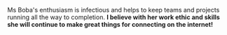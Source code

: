 ---
---

Ms Boba's enthusiasm is infectious and helps to keep teams and
projects running all the way to completion. **I believe with her work ethic and
skills she will continue to make great things for connecting on the internet!**
